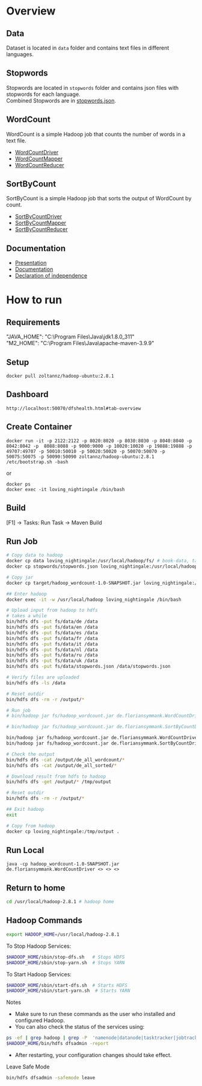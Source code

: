 # Overview
## Data
Dataset is located in `data` folder and contains text files in different languages.  

## Stopwords
Stopwords are located in `stopwords` folder and contains json files with stopwords for each language.  
Combined Stopwords are in [stopwords.json](src/main/resources/stopwords.json).

## WordCount
WordCount is a simple Hadoop job that counts the number of words in a text file.
- [WordCountDriver](src/main/java/de/floriansymmank/WordCountDriver.java)  
- [WordCountMapper](src/main/java/de/floriansymmank/WordCountMapper.java)
- [WordCountReducer](src/main/java/de/floriansymmank/WordCountReducer.java)

## SortByCount
SortByCount is a simple Hadoop job that sorts the output of WordCount by count.
- [SortByCountDriver](src/main/java/de/floriansymmank/SortByCountDriver.java)
- [SortByCountMapper](src/main/java/de/floriansymmank/SortByCountMapper.java)
- [SortByCountReducer](src/main/java/de/floriansymmank/SortByCountReducer.java)

## Documentation
- [Presentation](documents/Präsentation_Belegaufgabe_11_FlorianSymmank.pdf)
- [Documentation](documents/Dokumentation_Belegaufgabe_11_FlorianSymmank.pdf)
- [Declaration of independence](documents/Eigenständigkeitserklärung.md)

# How to run

## Requirements
"JAVA_HOME": "C:\\Program Files\\Java\\jdk1.8.0_311"  
"M2_HOME": "C:\\Program Files\\Java\\apache-maven-3.9.9"  

## Setup
`docker pull zoltannz/hadoop-ubuntu:2.8.1`  

## Dashboard
`http://localhost:50070/dfshealth.html#tab-overview`

## Create Container
```
docker run -it -p 2122:2122 -p 8020:8020 -p 8030:8030 -p 8040:8040 -p 8042:8042 -p  8088:8088 -p 9000:9000 -p 10020:10020 -p 19888:19888 -p 49707:49707 -p 50010:50010 -p 50020:50020 -p 50070:50070 -p 50075:50075 -p 50090:50090 zoltannz/hadoop-ubuntu:2.8.1 /etc/bootstrap.sh -bash
```  

or 

```
docker ps
docker exec -it loving_nightingale /bin/bash
```

## Build
[F1] -> Tasks: Run Task -> Maven Build

## Run Job
``` bash
# Copy data to hadoop
docker cp data loving_nightingale:/usr/local/hadoop/fs/ # book-data, takes a while
docker cp stopwords/stopwords.json loving_nightingale:/usr/local/hadoop/fs/data/ # stopwords

# Copy jar
docker cp target/hadoop_wordcount-1.0-SNAPSHOT.jar loving_nightingale:/usr/local/hadoop/fs/hadoop_wordcount.jar

## Enter hadoop
docker exec -it -w /usr/local/hadoop loving_nightingale /bin/bash

# Upload input from hadoop to hdfs
# takes a while
bin/hdfs dfs -put fs/data/de /data
bin/hdfs dfs -put fs/data/en /data
bin/hdfs dfs -put fs/data/es /data
bin/hdfs dfs -put fs/data/fr /data
bin/hdfs dfs -put fs/data/it /data
bin/hdfs dfs -put fs/data/nl /data
bin/hdfs dfs -put fs/data/ru /data
bin/hdfs dfs -put fs/data/uk /data
bin/hdfs dfs -put fs/data/stopwords.json /data/stopwords.json

# Verify files are uploaded
bin/hdfs dfs -ls /data

# Reset outdir
bin/hdfs dfs -rm -r /output/*

# Run job
# bin/hadoop jar fs/hadoop_wordcount.jar de.floriansymmank.WordCountDriver <lang> /data/<lang>/<text_file>.txt /output/<lang>_wordcount /data/stopwords.json /output/stats.txt # first job: wordcount

# bin/hadoop jar fs/hadoop_wordcount.jar de.floriansymmank.SortByCountDriver /output/<lang>_wordcount/part-r-00000 /output/<lang>_sorted # second job: sort by count

bin/hadoop jar fs/hadoop_wordcount.jar de.floriansymmank.WordCountDriver de /data/de/de_all.txt /output/de_all_wordcount /data/stopwords.json /output/stats.txt
bin/hadoop jar fs/hadoop_wordcount.jar de.floriansymmank.SortByCountDriver /output/de_all_wordcount/part-r-00000 /output/de_all_sorted

# Check the output
bin/hdfs dfs -cat /output/de_all_wordcount/*
bin/hdfs dfs -cat /output/de_all_sorted/*

# Download result from hdfs to hadoop
bin/hdfs dfs -get /output/* /tmp/output

# Reset outdir
bin/hdfs dfs -rm -r /output/*

## Exit hadoop
exit

# Copy from hadoop
docker cp loving_nightingale:/tmp/output .
```
## Run Local
`java -cp hadoop_wordcount-1.0-SNAPSHOT.jar de.floriansymmank.WordCountDriver <> <> <>`

## Return to home
``` bash
cd /usr/local/hadoop-2.8.1 # hadoop home
```

## Hadoop Commands
``` bash	
export HADOOP_HOME=/usr/local/hadoop-2.8.1
```

To Stop Hadoop Services:
``` bash
$HADOOP_HOME/sbin/stop-dfs.sh   # Stops HDFS
$HADOOP_HOME/sbin/stop-yarn.sh  # Stops YARN
``` 

To Start Hadoop Services:
``` bash
$HADOOP_HOME/sbin/start-dfs.sh  # Starts HDFS
$HADOOP_HOME/sbin/start-yarn.sh  # Starts YARN
``` 
Notes
- Make sure to run these commands as the user who installed and configured Hadoop.
- You can also check the status of the services using:

``` bash
ps -ef | grep hadoop | grep -P  'namenode|datanode|tasktracker|jobtracker'
$HADOOP_HOME/bin/hdfs dfsadmin -report
```
- After restarting, your configuration changes should take effect.

Leave Safe Mode
``` bash
bin/hdfs dfsadmin -safemode leave
```
